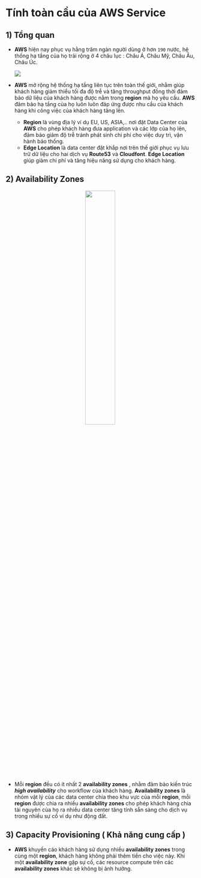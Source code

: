 # Tính toàn cầu của AWS Service
## **1) Tổng quan**
- **AWS** hiện nay phục vụ hằng trăm ngàn người dùng ở hơn `190` nước, hệ thống hạ tầng của họ trải rộng ở 4 châu lục : Châu Á, Châu Mỹ, Châu Âu, Châu Úc.

    <img src=https://i.imgur.com/zq0Kc5l.png>

- **AWS** mở rộng hệ thống hạ tầng liên tục trên toàn thế giới, nhằm giúp khách hàng giảm thiểu tối đa độ trễ và tăng throughput đồng thời đảm bảo dữ liệu của khách hàng được nằm trong **region** mà họ yêu cầu. **AWS** đảm bảo hạ tầng của họ luôn luôn đáp ứng được nhu cầu của khách hàng khi công việc của khách hàng tăng lên.
    - **Region** là vùng địa lý ví dụ EU, US, ASIA,.. nơi đặt Data Center của **AWS** cho phép khách hàng đưa application và các lớp của họ lên, đảm bảo giảm độ trễ tránh phát sinh chi phí cho việc duy trì, vận hành bảo thống.
    - **Edge Location** là data center đặt khắp nơi trên thế giới phục vụ lưu trữ dữ liệu cho hai dịch vụ **Route53** và **Cloudfont**. **Edge Location** giúp giảm chi phí và tăng hiệu năng sử dụng cho khách hàng.
## **2) Availability Zones**

<p align=center><img src=https://i.imgur.com/QTcYVHU.png width=40%></p>

- Mỗi **region** đều có ít nhất 2 **availability zones** , nhằm đảm bảo kiến trúc ***high availability*** cho workflow của khách hàng. **Availability zones** là nhóm vật lý của các data center chia theo khu vực của mỗi **region**, mỗi **region** được chia ra nhiều **availability zones** cho phép khách hàng chia tài nguyên của họ ra nhiều data center tăng tính sẵn sàng cho dịch vụ trong nhiều sự cố ví dụ như động đất.
## **3) Capacity Provisioning ( Khả năng cung cấp )**
- **AWS** khuyến cáo khách hàng sử dụng nhiều **availability zones** trong cùng một **region**, khách hàng không phải thêm tiền cho việc này. Khi một **availability zone** gặp sự cố, các resource compute trên các **availability zones** khác sẽ không bị ảnh hưởng.
